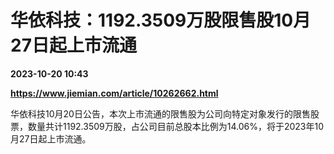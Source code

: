 # 华依科技：1192.3509万股限售股10月27日起上市流通

**2023-10-20 10:43**

**https://www.jiemian.com/article/10262662.html**

华依科技10月20日公告，本次上市流通的限售股为公司向特定对象发行的限售股票，数量共计1192.3509万股，占公司目前总股本比例为14.06%，将于2023年10月27日起上市流通。